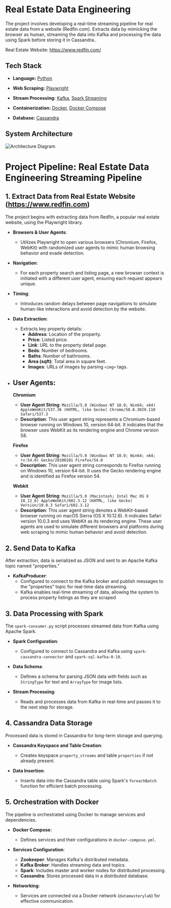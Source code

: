 # Real Estate Data Engineering

The project involves developing a real-time streaming pipeline for real estate data from a website (Redfin.com). Extracts data by mimicking the browser as human, streaming the data into Kafka and processing the data using Spark before storing it in Cassandra..

Real Estate Website: https://www.redfin.com/


## Tech Stack

- **Language:** [Python](https://www.python.org/)
- **Web Scraping:** [Playwright](https://playwright.dev/)
- **Stream Processing:** [Kafka](https://kafka.apache.org/), [Spark Streaming](https://spark.apache.org/docs/latest/streaming-programming-guide.html)


- **Containerization:** [Docker](https://www.docker.com/), [Docker Compose](https://docs.docker.com/compose/)
- **Database:** [Cassandra](https://cassandra.apache.org/_/index.html)



<!-- Tools and Technologies:

Playwright for web scraping.
Kafka for real-time data streaming.
Spark for data processing.
Cassandra for data storage.
Docker for orchestration of services. -->


## System Architecture

![Architecture Diagram]("https://github.com/Prudhvi-reddy/Real_Estate_DE/blob/bs4-1/Images/Architecture.png")



# Project Pipeline: Real Estate Data Engineering Streaming Pipeline

## 1. Extract Data from Real Estate Website (https://www.redfin.com)

The project begins with extracting data from Redfin, a popular real estate website, using the Playwright library.

- **Browsers & User Agents**: 
  - Utilizes Playwright to open various browsers (Chromium, Firefox, WebKit) with randomized user agents to mimic human browsing behavior and evade detection.
  
- **Navigation**: 
  - For each property search and listing page, a new browser context is initiated with a different user agent, ensuring each request appears unique.

- **Timing**: 
  - Introduces random delays between page navigations to simulate human-like interactions and avoid detection by the website.

- **Data Extraction**: 
  - Extracts key property details:
    - **Address**: Location of the property.
    - **Price**: Listed price.
    - **Link**: URL to the property detail page.
    - **Beds**: Number of bedrooms.
    - **Baths**: Number of bathrooms.
    - **Area (sqft)**: Total area in square feet.
    - **Images**: URLs of images by parsing `<img>` tags.

- **User Agents**:
    - 
   **Chromium**
    - **User Agent String**: `Mozilla/5.0 (Windows NT 10.0; Win64; x64) AppleWebKit/537.36 (KHTML, like Gecko) Chrome/58.0.3029.110 Safari/537.3`
    - **Description**: This user agent string represents a Chromium-based browser running on Windows 10, version 64-bit. It indicates that the browser uses WebKit as its rendering engine and Chrome version 58.

    **Firefox**
    - **User Agent String**: `Mozilla/5.0 (Windows NT 10.0; Win64; x64; rv:54.0) Gecko/20100101 Firefox/54.0`
    - **Description**: This user agent string corresponds to Firefox running on Windows 10, version 64-bit. It uses the Gecko rendering engine and is identified as Firefox version 54.

    **Webkit**
    - **User Agent String**: `Mozilla/5.0 (Macintosh; Intel Mac OS X 10_12_6) AppleWebKit/602.3.12 (KHTML, like Gecko) Version/10.0.3 Safari/602.3.12`
    - **Description**: This user agent string denotes a WebKit-based browser running on macOS Sierra (OS X 10.12.6). It indicates Safari version 10.0.3 and uses WebKit as its rendering engine.
These user agents are used to simulate different browsers and platforms during web scraping to mimic human behavior and avoid detection.




## 2. Send Data to Kafka

After extraction, data is serialized as JSON and sent to an Apache Kafka topic named "properties."

- **KafkaProducer**: 
  - Configured to connect to the Kafka broker and publish messages to the "properties" topic for real-time data streaming.
  - Kafka enables real-time streaming of data, allowing the system to process property listings as they are scraped

## 3. Data Processing with Spark

The `spark-consumer.py` script processes streamed data from Kafka using Apache Spark.

- **Spark Configuration**: 
  - Configured to connect to Cassandra and Kafka using `spark-cassandra-connector` and `spark-sql-kafka-0-10`.

- **Data Schema**: 
  - Defines a schema for parsing JSON data with fields such as `StringType` for text and `ArrayType` for image lists.

- **Stream Processing**: 
  - Reads and processes data from Kafka in real-time and passes it to the next step for storage.

## 4. Cassandra Data Storage

Processed data is stored in Cassandra for long-term storage and querying.

- **Cassandra Keyspace and Table Creation**: 
  - Creates keyspace `property_streams` and table `properties` if not already present.

- **Data Insertion**: 
  - Inserts data into the Cassandra table using Spark's `foreachBatch` function for efficient batch processing.

## 5. Orchestration with Docker

The pipeline is orchestrated using Docker to manage services and dependencies.

- **Docker Compose**: 
  - Defines services and their configurations in `docker-compose.yml`.

- **Services Configuration**:
  - **Zookeeper**: Manages Kafka's distributed metadata.
  - **Kafka Broker**: Handles streaming data and topics.
  - **Spark**: Includes master and worker nodes for distributed processing.
  - **Cassandra**: Stores processed data in a distributed database.

- **Networking**: 
  - Services are connected via a Docker network (`datamasterylab`) for effective communication.


